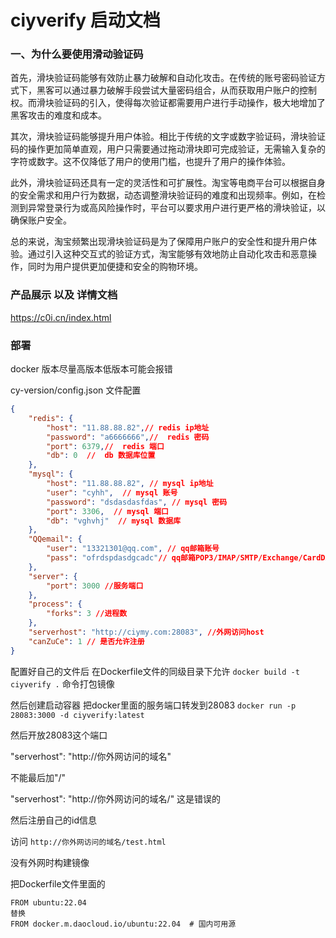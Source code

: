 

# ciyverify 启动文档

### 一、为什么要使用滑动验证码

首先，滑块验证码能够有效防止暴力破解和自动化攻击。在传统的账号密码验证方式下，黑客可以通过暴力破解手段尝试大量密码组合，从而获取用户账户的控制权。而滑块验证码的引入，使得每次验证都需要用户进行手动操作，极大地增加了黑客攻击的难度和成本。

其次，滑块验证码能够提升用户体验。相比于传统的文字或数字验证码，滑块验证码的操作更加简单直观，用户只需要通过拖动滑块即可完成验证，无需输入复杂的字符或数字。这不仅降低了用户的使用门槛，也提升了用户的操作体验。

此外，滑块验证码还具有一定的灵活性和可扩展性。淘宝等电商平台可以根据自身的安全需求和用户行为数据，动态调整滑块验证码的难度和出现频率。例如，在检测到异常登录行为或高风险操作时，平台可以要求用户进行更严格的滑块验证，以确保账户安全。

总的来说，淘宝频繁出现滑块验证码是为了保障用户账户的安全性和提升用户体验。通过引入这种交互式的验证方式，淘宝能够有效地防止自动化攻击和恶意操作，同时为用户提供更加便捷和安全的购物环境。


### 产品展示 以及 详情文档

https://c0i.cn/index.html

### 部署

docker 版本尽量高版本低版本可能会报错

cy-version/config.json 文件配置
```json
{
    "redis": {
        "host": "11.88.88.82",// redis ip地址
        "password": "a6666666",//  redis 密码
        "port": 6379,//  redis 端口
        "db": 0  //  db 数据库位置
    },
    "mysql": {
        "host": "11.88.88.82", // mysql ip地址
        "user": "cyhh",  // mysql 账号
        "password": "dsdasdasfdas", // mysql 密码
        "port": 3306,  // mysql 端口
        "db": "vghvhj"  // mysql 数据库
    },
    "QQemail": { 
        "user": "13321301@qq.com", // qq邮箱账号
        "pass": "ofrdspdasdgcadc"// qq邮箱POP3/IMAP/SMTP/Exchange/CardDAV/CalDAV服务授权码
    },
    "server": {
        "port": 3000 //服务端口
    },
    "process": {
        "forks": 3 //进程数
    },
    "serverhost": "http://ciymy.com:28083", //外网访问host
    "canZuCe": 1 // 是否允许注册
}


```

配置好自己的文件后 在Dockerfile文件的同级目录下允许 `docker build -t ciyverify .` 命令打包镜像

然后创建启动容器 把docker里面的服务端口转发到28083
`docker run -p 28083:3000 -d ciyverify:latest`

然后开放28083这个端口

"serverhost": "http://你外网访问的域名" 

不能最后加"/"

"serverhost": "http://你外网访问的域名/" 这是错误的



然后注册自己的id信息

访问 `http://你外网访问的域名/test.html`

没有外网时构建镜像

把Dockerfile文件里面的
```
FROM ubuntu:22.04
替换
FROM docker.m.daocloud.io/ubuntu:22.04  # 国内可用源

```
